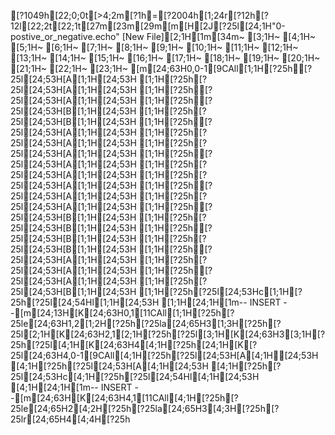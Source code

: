 [?1049h[22;0;0t[>4;2m[?1h=[?2004h[1;24r[?12h[?12l[22;2t[22;1t[27m[23m[29m[m[H[2J[?25l[24;1H"0-postive_or_negative.echo" [New File][2;1H[1m[34m~                                                                               [3;1H~                                                                               [4;1H~                                                                               [5;1H~                                                                               [6;1H~                                                                               [7;1H~                                                                               [8;1H~                                                                               [9;1H~                                                                               [10;1H~                                                                               [11;1H~                                                                               [12;1H~                                                                               [13;1H~                                                                               [14;1H~                                                                               [15;1H~                                                                               [16;1H~                                                                               [17;1H~                                                                               [18;1H~                                                                               [19;1H~                                                                               [20;1H~                                                                               [21;1H~                                                                               [22;1H~                                                                               [23;1H~                                                                               [m[24;63H0,0-1[9CAll[1;1H[?25h[?25l[24;53H[A[1;1H[24;53H  [1;1H[?25h[?25l[24;53H[A[1;1H[24;53H  [1;1H[?25h[?25l[24;53H[A[1;1H[24;53H  [1;1H[?25h[?25l[24;53H[B[1;1H[24;53H  [1;1H[?25h[?25l[24;53H[B[1;1H[24;53H  [1;1H[?25h[?25l[24;53H[A[1;1H[24;53H  [1;1H[?25h[?25l[24;53H[A[1;1H[24;53H  [1;1H[?25h[?25l[24;53H[A[1;1H[24;53H  [1;1H[?25h[?25l[24;53H[A[1;1H[24;53H  [1;1H[?25h[?25l[24;53H[A[1;1H[24;53H  [1;1H[?25h[?25l[24;53H[A[1;1H[24;53H  [1;1H[?25h[?25l[24;53H[A[1;1H[24;53H  [1;1H[?25h[?25l[24;53H[A[1;1H[24;53H  [1;1H[?25h[?25l[24;53H[B[1;1H[24;53H  [1;1H[?25h[?25l[24;53H[B[1;1H[24;53H  [1;1H[?25h[?25l[24;53H[B[1;1H[24;53H  [1;1H[?25h[?25l[24;53H[B[1;1H[24;53H  [1;1H[?25h[?25l[24;53H[A[1;1H[24;53H  [1;1H[?25h[?25l[24;53H[A[1;1H[24;53H  [1;1H[?25h[?25l[24;53H[A[1;1H[24;53H  [1;1H[?25h[?25l[24;53H[B[1;1H[24;53H  [1;1H[?25h[?25l[24;53Hc[1;1H[?25h[?25l[24;54Hl[1;1H[24;53H  [1;1H[24;1H[1m-- INSERT --[m[24;13H[K[24;63H0,1[11CAll[1;1H[?25h[?25le[24;63H1,2[1;2H[?25h[?25la[24;65H3[1;3H[?25h[?25l[2;1H[K[24;63H2,1[2;1H[?25h[?25l[3;1H[K[24;63H3[3;1H[?25h[?25l[4;1H[K[24;63H4[4;1H[?25h[24;1H[K[?25l[24;63H4,0-1[9CAll[4;1H[?25h[?25l[24;53H[A[4;1H[24;53H  [4;1H[?25h[?25l[24;53H[A[4;1H[24;53H  [4;1H[?25h[?25l[24;53Hc[4;1H[?25h[?25l[24;54Hl[4;1H[24;53H  [4;1H[24;1H[1m-- INSERT --[m[24;63H[K[24;63H4,1[11CAll[4;1H[?25h[?25le[24;65H2[4;2H[?25h[?25la[24;65H3[4;3H[?25h[?25lr[24;65H4[4;4H[?25h
